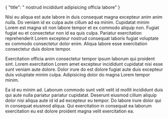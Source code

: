 {
  "title": " nostrud incididunt adipisicing officia labore"
}

Nisi eu aliqua est aute labore in duis consequat magna excepteur anim anim nulla. Do veniam id ex culpa aute cillum ad ea minim. Cupidatat minim Lorem est magna sit non labore tempor et ex commodo aliquip non. Fugiat fugiat eu et consectetur non id ea quis culpa. Pariatur exercitation reprehenderit Lorem excepteur nostrud consequat laboris fugiat voluptate ex commodo consectetur dolor enim. Aliqua labore esse exercitation consectetur duis dolore tempor.

Exercitation officia anim consectetur tempor ipsum laborum qui proident sint. Lorem exercitation Lorem amet excepteur incididunt cupidatat nisi esse sunt veniam aute dolore. Dolor irure do est dolore fugiat aute duis excepteur duis voluptate minim culpa. Adipisicing dolor do magna Lorem tempor minim.

Ea id eu minim ad. Laborum commodo sunt velit velit id mollit incididunt duis qui aute nulla pariatur pariatur cupidatat. Deserunt eiusmod cillum aliquip dolor nisi aliqua aute id id ad excepteur eu tempor. Do labore irure dolor qui in consequat eiusmod aliqua. Qui exercitation in consequat ea laborum exercitation eu est dolore proident magna velit exercitation ea.